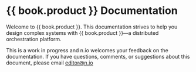 # {{ book.product }} Documentation

Welcome to {{ book.product }}. This documentation strives to help you design complex systems with {{ book.product }}—a distributed orchestration platform.

This is a work in progress and n.io welcomes your feedback on the documentation. If you have questions, comments, or suggestions about this document, please email [editor@n.io](mailto:editor@n.io) 